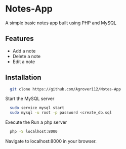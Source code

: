 # Notes-App
A simple basic notes app built using PHP and MySQL

## Features
- Add a note
- Delete a note
- Edit a note


## Installation
  
```bash
  git clone https://github.com/Agrover112/Notes-App
```

Start the MySQL server
```bash
  sudo service mysql start
  sudo mysql -u root -p password <create_db.sql
```
Execute the 
Run a php server
```bash
  php -S localhost:8000
```
Navigate to localhost:8000 in your browser.

